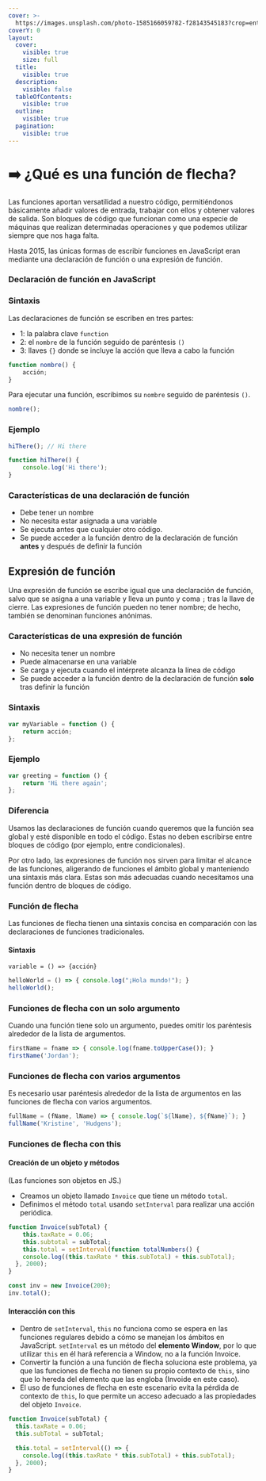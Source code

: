 ```yaml
---
cover: >-
  https://images.unsplash.com/photo-1585166059782-f28143545183?crop=entropy&cs=srgb&fm=jpg&ixid=M3wxOTcwMjR8MHwxfHNlYXJjaHw2fHxtYWNoaW5lfGVufDB8fHx8MTcxMzI0NTU5Nnww&ixlib=rb-4.0.3&q=85
coverY: 0
layout:
  cover:
    visible: true
    size: full
  title:
    visible: true
  description:
    visible: false
  tableOfContents:
    visible: true
  outline:
    visible: true
  pagination:
    visible: true
---
```


# ➡️ ¿Qué es una función de flecha?

Las funciones aportan versatilidad a nuestro código, permitiéndonos básicamente añadir valores de entrada, trabajar con ellos y obtener valores de salida. Son bloques de código que funcionan como una especie de máquinas que realizan determinadas operaciones y que podemos utilizar siempre que nos haga falta.

Hasta 2015, las únicas formas de escribir funciones en JavaScript eran mediante una declaración de función o una expresión de función.

### Declaración de función en JavaScript

### Sintaxis
Las declaraciones de función se escriben en tres partes:
 - 1: la palabra clave `function`
 - 2: el `nombre` de la función seguido de paréntesis `()`
 - 3: llaves `{}` donde se incluye la acción que lleva a cabo la función


```javascript
function nombre() {
    acción;
}
```
Para ejecutar una función, escribimos su `nombre` seguido de paréntesis `()`.
```javascript
nombre();
```
### Ejemplo
```javascript
hiThere(); // Hi there

function hiThere() {
    console.log('Hi there');
}
```
### Características de una declaración de función
- Debe tener un nombre
- No necesita estar asignada a una variable
- Se ejecuta antes que cualquier otro código.
- Se puede acceder a la función dentro de la declaración de función **antes** y después de definir la función

## Expresión de función

Una expresión de función se escribe igual que una declaración de función, salvo que se asigna a una variable y lleva un punto y coma `;` tras la llave de cierre.
Las expresiones de función pueden no tener nombre; de hecho, también se denominan funciones anónimas.

### Características de una expresión de función

- No necesita tener un nombre
- Puede almacenarse en una variable
- Se carga y ejecuta cuando el intérprete alcanza la línea de código
- Se puede acceder a la función dentro de la declaración de función **solo** tras definir la función

### Sintaxis
```javascript
var myVariable = function () {
    return acción;
};
``` 
### Ejemplo
```javascript
var greeting = function () {
    return 'Hi there again';
};
```
### Diferencia
Usamos las declaraciones de función cuando queremos que la función sea global y esté disponible en todo el código. Estas no deben escribirse entre bloques de código (por ejemplo, entre condicionales).

Por otro lado, las expresiones de función nos sirven para limitar el alcance de las funciones, aligerando de funciones el ámbito global y manteniendo una sintaxis más clara. Estas son más adecuadas cuando necesitamos una función dentro de bloques de código.

### Función de flecha

Las funciones de flecha tienen una sintaxis concisa en comparación con las declaraciones de funciones tradicionales.

#### Sintaxis

```
variable = () => {acción}
```

```javascript
helloWorld = () => { console.log("¡Hola mundo!"); }
helloWorld();
```

### Funciones de flecha con un solo argumento

Cuando una función tiene solo un argumento, puedes omitir los paréntesis alrededor de la lista de argumentos.

```javascript
firstName = fname => { console.log(fname.toUpperCase()); }
firstName('Jordan');
```

### Funciones de flecha con varios argumentos

Es necesario usar paréntesis alrededor de la lista de argumentos en las funciones de flecha con varios argumentos.

```javascript
fullName = (fName, lName) => { console.log(`${lName}, ${fName}`); }
fullName('Kristine', 'Hudgens');
```

### Funciones de flecha con this

#### Creación de un objeto y métodos

(Las funciones son objetos en JS.)

* Creamos un objeto llamado `Invoice` que tiene un método `total`.
* Definimos el método `total` usando `setInterval` para realizar una acción periódica.

```javascript
function Invoice(subTotal) {
    this.taxRate = 0.06;
    this.subtotal = subTotal;
    this.total = setInterval(function totalNumbers() {
    console.log((this.taxRate * this.subTotal) + this.subTotal);
  }, 2000);
}

const inv = new Invoice(200);
inv.total();
```

#### Interacción con this

* Dentro de `setInterval`, `this` no funciona como se espera en las funciones regulares debido a cómo se manejan los ámbitos en JavaScript. `setInterval` es un método del **elemento Window**, por lo que utilizar `this` en él hará referencia a Window, no a la función Invoice.
* Convertir la función a una función de flecha soluciona este problema, ya que las funciones de flecha no tienen su propio contexto de `this`, sino que lo hereda del elemento que las engloba (Invoide en este caso).
* El uso de funciones de flecha en este escenario evita la pérdida de contexto de `this`, lo que permite un acceso adecuado a las propiedades del objeto `Invoice`.

```javascript
function Invoice(subTotal) {
  this.taxRate = 0.06;
  this.subTotal = subTotal;

  this.total = setInterval(() => {
    console.log((this.taxRate * this.subTotal) + this.subTotal);
  }, 2000);
}
```

